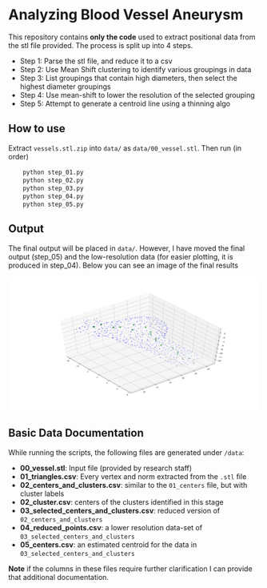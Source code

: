# Analyzing Blood Vessel Aneurysm

This repository contains **only the code** used to extract positional data from the stl file provided.
The process is split up into 4 steps.

- Step 1: Parse the stl file, and reduce it to a csv
- Step 2: Use Mean Shift clustering to identify various groupings in data
- Step 3: List groupings that contain high diameters, then select the highest diameter groupings
- Step 4: Use mean-shift to lower the resolution of the selected grouping
- Step 5: Attempt to generate a centroid line using a thinning algo

## How to use
Extract `vessels.stl.zip` into `data/` as `data/00_vessel.stl`.
Then run (in order)

```
    python step_01.py
    python step_02.py
    python step_03.py
    python step_04.py
    python step_05.py
```


## Output
The final output will be placed in `data/`. However, I have moved the final output (step_05) and the low-resolution data (for easier plotting, it is produced in step_04). Below you can see an image of the final results

![output](./Output-visualization.png)

## Basic Data Documentation

While running the scripts, the following files are generated under `/data`:

- **00_vessel.stl**: Input file (provided by research staff)    
- **01_triangles.csv**: Every vertex  and norm extracted from the `.stl` file
- **02_centers_and_clusters.csv**: similar to the `01_centers` file, but with cluster labels
- **02_cluster.csv**: centers of the clusters identified in this stage
- **03_selected_centers_and_clusters.csv**: reduced version of `02_centers_and_clusters`
- **04_reduced_points.csv**: a lower resolution data-set of `03_selected_centers_and_clusters`
- **05_centers.csv**: an estimated centroid for the data in `03_selected_centers_and_clusters`

**Note** if the columns in these files require further clarification I can provide that additional documentation.
